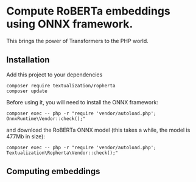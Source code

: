 # Compute RoBERTa embeddings using ONNX framework.

This brings the power of Transformers to the PHP world.

## Installation

Add this project to your dependencies

```
composer require textualization/ropherta
composer update
```

Before using it, you will need to install the ONNX framework:

```
composer exec -- php -r "require 'vendor/autoload.php'; OnnxRuntime\Vendor::check();"
```

and download the RoBERTa ONNX model (this takes a while, the model is 477Mb in size):

```
composer exec -- php -r "require 'vendor/autoload.php'; Textualization\Ropherta\Vendor::check();"
```

## Computing embeddings

